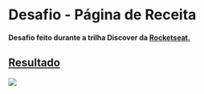 <h1>Desafio - Página de Receita</h1>


<h4>Desafio feito durante a trilha Discover da <a href="https://www.rocketseat.com.br">Rocketseat</4>.</h3>


<h2>Resultado</h2>
<img src="https://user-images.githubusercontent.com/93559543/144340212-5df5f225-865c-4a7a-94ae-646eac2a9048.png">
